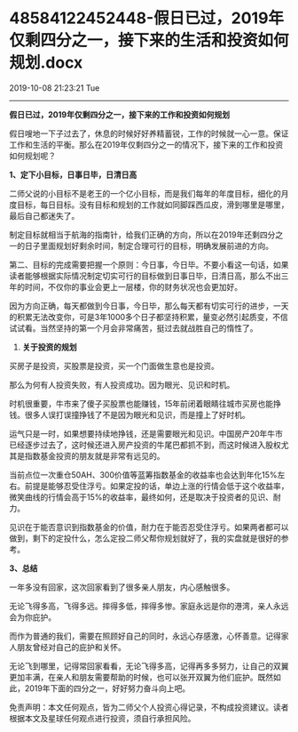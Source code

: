 # 48584122452448-假日已过，2019年仅剩四分之一，接下来的生活和投资如何规划.docx

2019-10-08 21:23:21 Tue

----

__假日已过，2019年仅剩四分之一，接下来的工作和投资如何规划__

假日嗖地一下子过去了，休息的时候好好养精蓄锐，工作的时候就一心一意。保证工作和生活的平衡。那么在2019年仅剩四分之一的情况下，接下来的工作和投资如何规划呢？

__1、定下小目标，日事日毕，日清日高__

二师父说的小目标不是老王的一个亿小目标，而是我们每年的年度目标，细化的月度目标，每日目标。没有目标和规划的工作就如同脚踩西瓜皮，滑到哪里是哪里，最后自己都迷失了。

制定目标就相当于航海的指南针，给我们正确的方向，所以在2019年还剩四分之一的日子里面规划好剩余时间，制定合理可行的目标，明确发展前进的方向。

第二、目标的完成需要把握一个原则：今日事，今日毕。不要小看这一句话，如果读者能够根据实际情况制定切实可行的目标做到日事日毕，日清日高，那么不出三年的时间，不仅你的事业会更上一层楼，你的财务状况也会更加好。

因为方向正确，每天都做到今日事，今日毕，那么每天都有切实可行的进步，一天的积累无法改变你，可是3年1000多个日子都坚持积累，量变必然引起质变，不信试试看。当然坚持的第一个月会非常痛苦，挺过去就战胜自己的惰性了。

1. __关于投资的规划__

买房子是投资，买股票是投资，买一个门面做生意也是投资。

那么为何有人投资失败，有人投资成功。因为眼光、见识和时机。

时机很重要，牛市来了傻子买股票也能赚钱，15年前闭着眼睛往城市买房也能挣钱。很多人误打误撞挣钱了不是因为眼光和见识，而是撞上了好时机。

运气只是一时，如果想要持续地挣钱，还是需要眼光和见识。中国房产20年牛市已经逐步过去了，这时候还进入房产投资的牛尾巴都抓不到，而这时候进入股权尤其是指数基金投资的朋友就是非常有远见的。

当前点位一次重仓50AH、300价值等蓝筹指数基金的收益率也会达到年化15%左右。前提是能够忍受住浮亏。如果定投的话，单边上涨的行情会低于这个收益率，微笑曲线的行情会高于15%的收益率，最终如何，还是取决于投资者的见识、耐力。

见识在于能否意识到指数基金的价值，耐力在于能否忍受住浮亏。如果两者都可以做到，剩下的定投什么，怎么定投二师父帮你规划就好了，我的实盘就是很好的参考。

__3、总结__

一年多没有回家，这次回家看到了很多亲人朋友，内心感触很多。

无论飞得多高，飞得多远。摔得多低，摔得多惨。家庭永远是你的港湾，亲人永远会为你庇护。

而作为普通的我们，需要在照顾好自己的同时，永远心存感激，心怀善意。记得家人朋友曾经对自己的庇护和关怀。

无论飞到哪里，记得常回家看看，无论飞得多高，记得再多多努力，让自己的双翼更加丰满，在亲人和朋友需要帮助的时候，也可以张开双翼为他们庇护。既然如此，2019年下面的四分之一，好好努力奋斗向上吧。

免责声明：本文任何观点，皆为二师父个人投资心得记录，不构成投资建议。读者根据本文及星球任何观点进行投资，须自行承担风险。

